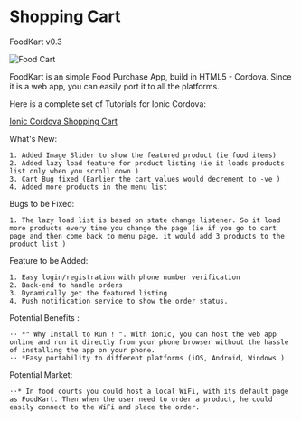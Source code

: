 # Shopping Cart 

FoodKart v0.3

![Food Cart ](http://raw.githubusercontent.com/arjunsk/shopping-cart/master/screenshots/screen.png)

FoodKart is an simple Food Purchase App, build in HTML5 - Cordova. Since it is a web app, you can easily port it to all the platforms.

Here is a complete set of Tutorials for Ionic Cordova:

[Ionic Cordova Shopping Cart ](http://www.arjunsk.com/html5/how-to-build-html5-app-using-ionic-cordova-part-4)





What's New:

    1. Added Image Slider to show the featured product (ie food items)
    2. Added lazy load feature for product listing (ie it loads products list only when you scroll down )
    3. Cart Bug fixed (Earlier the cart values would decrement to -ve )
    4. Added more products in the menu list

Bugs to be Fixed:

    1. The lazy load list is based on state change listener. So it load more products every time you change the page (ie if you go to cart page and then come back to menu page, it would add 3 products to the product list )

Feature to be Added:

    1. Easy login/registration with phone number verification
    2. Back-end to handle orders
    3. Dynamically get the featured listing
    4. Push notification service to show the order status.

Potential Benefits :

    ⋅⋅ *" Why Install to Run ! ". With ionic, you can host the web app online and run it directly from your phone browser without the hassle of installing the app on your phone.
    ⋅⋅ *Easy portability to different platforms (iOS, Android, Windows )

Potential Market:

    ⋅⋅* In food courts you could host a local WiFi, with its default page as FoodKart. Then when the user need to order a product, he could easily connect to the WiFi and place the order.  






